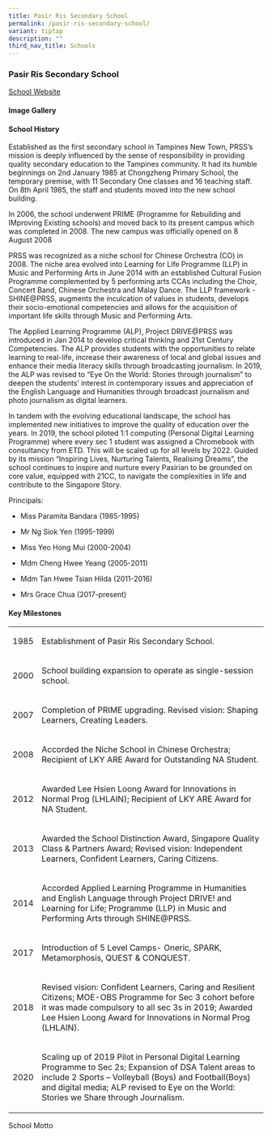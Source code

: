```yaml
---
title: Pasir Ris Secondary School
permalink: /pasir-ris-secondary-school/
variant: tiptap
description: ""
third_nav_title: Schools
---
```

<h3><strong>Pasir Ris Secondary School</strong></h3>
<p><a href="https://www.pasirrissec.moe.edu.sg/" rel="noopener noreferrer nofollow" target="_blank">School Website</a>
</p>
<h4><strong>Image Gallery</strong></h4>
<p></p>
<p></p>
<h4><strong>School History</strong></h4>
<p>Established as the first secondary school in Tampines New Town, PRSS’s
mission is deeply influenced by the sense of responsibility in providing
quality secondary education to the Tampines community. It had its humble
beginnings on 2nd January 1985 at Chongzheng Primary School, the temporary
premise, with 11 Secondary One classes and 16 teaching staff. On 8th April
1985, the staff and students moved into the new school building.</p>
<p>In 2006, the school underwent PRIME (Programme for Rebuilding and IMproving
Existing schools) and moved back to its present campus which was completed
in 2008. The new campus was officially opened on 8 August 2008</p>
<p>PRSS was recognized as a niche school for Chinese Orchestra (CO) in 2008.
The niche area evolved into Learning for Life Programme (LLP) in Music
and Performing Arts in June 2014 with an established Cultural Fusion Programme
complemented by 5 performing arts CCAs including the Choir, Concert Band,
Chinese Orchestra and Malay Dance. The LLP framework - SHINE@PRSS, augments
the inculcation of values in students, develops their socio-emotional competencies
and allows for the acquisition of important life skills through Music and
Performing Arts.</p>
<p>The Applied Learning Programme (ALP), Project DRIVE@PRSS was introduced
in Jan 2014 to develop critical thinking and 21st Century Competencies.
The ALP provides students with the opportunities to relate learning to
real-life, increase their awareness of local and global issues and enhance
their media literacy skills through broadcasting journalism. In 2019, the
ALP was revised to “Eye On the World: Stories through journalism” to deepen
the students’ interest in contemporary issues and appreciation of the English
Language and Humanities through broadcast journalism and photo journalism
as digital learners.</p>
<p>In tandem with the evolving educational landscape, the school has implemented
new initiatives to improve the quality of education over the years. In
2019, the school piloted 1:1 computing (Personal Digital Learning Programme)
where every sec 1 student was assigned a Chromebook with consultancy from
ETD. This will be scaled up for all levels by 2022. Guided by its mission
“Inspiring Lives, Nurturing Talents, Realising Dreams”, the school continues
to inspire and nurture every Pasirian to be grounded on core value, equipped
with 21CC, to navigate the complexities in life and contribute to the Singapore
Story.</p>
<p>Principals:</p>
<ul data-tight="true" class="tight">
<li>
<p>Miss Paramita Bandara (1985-1995)</p>
</li>
<li>
<p>Mr Ng Siok Yen (1995-1999)</p>
</li>
<li>
<p>Miss Yeo Hong Mui (2000-2004)</p>
</li>
<li>
<p>Mdm Cheng Hwee Yeang (2005-2011)</p>
</li>
<li>
<p>Mdm Tan Hwee Tsian Hilda (2011-2016)</p>
</li>
<li>
<p>Mrs Grace Chua (2017-present)</p>
</li>
</ul>
<p></p>
<h4><strong>Key Milestones</strong></h4>
<table style="minWidth: 50px">
<colgroup>
<col>
<col>
</colgroup>
<tbody>
<tr>
<td rowspan="1" colspan="1">
<p>1985</p>
</td>
<td rowspan="1" colspan="1">
<p>Establishment of Pasir Ris Secondary School.</p>
</td>
</tr>
<tr>
<td rowspan="1" colspan="1">
<p>2000</p>
</td>
<td rowspan="1" colspan="1">
<p>School building expansion to operate as single-session school.</p>
</td>
</tr>
<tr>
<td rowspan="1" colspan="1">
<p>2007</p>
</td>
<td rowspan="1" colspan="1">
<p>Completion of PRIME upgrading. Revised vision: Shaping Learners, Creating
Leaders.</p>
</td>
</tr>
<tr>
<td rowspan="1" colspan="1">
<p>2008</p>
</td>
<td rowspan="1" colspan="1">
<p>Accorded the Niche School in Chinese Orchestra; Recipient of LKY ARE Award
for Outstanding NA Student.</p>
</td>
</tr>
<tr>
<td rowspan="1" colspan="1">
<p>2012</p>
</td>
<td rowspan="1" colspan="1">
<p>Awarded Lee Hsien Loong Award for Innovations in Normal Prog (LHLAIN);
Recipient of LKY ARE Award for NA Student.</p>
</td>
</tr>
<tr>
<td rowspan="1" colspan="1">
<p>2013</p>
</td>
<td rowspan="1" colspan="1">
<p>Awarded the School Distinction Award, Singapore Quality Class &amp; Partners
Award; Revised vision: Independent Learners, Confident Learners, Caring
Citizens.</p>
</td>
</tr>
<tr>
<td rowspan="1" colspan="1">
<p>2014</p>
</td>
<td rowspan="1" colspan="1">
<p>Accorded Applied Learning Programme in Humanities and English Language
through Project DRIVE! and Learning for Life; Programme (LLP) in Music
and Performing Arts through SHINE@PRSS.</p>
</td>
</tr>
<tr>
<td rowspan="1" colspan="1">
<p>2017</p>
</td>
<td rowspan="1" colspan="1">
<p>Introduction of 5 Level Camps- Oneric, SPARK, Metamorphosis, QUEST &amp;
CONQUEST.</p>
</td>
</tr>
<tr>
<td rowspan="1" colspan="1">
<p>2018</p>
</td>
<td rowspan="1" colspan="1">
<p>Revised vision: Confident Learners, Caring and Resilient Citizens; MOE-OBS
Programme for Sec 3 cohort before it was made compulsory to all sec 3s
in 2019; Awarded Lee Hsien Loong Award for Innovations in Normal Prog (LHLAIN).</p>
</td>
</tr>
<tr>
<td rowspan="1" colspan="1">
<p>2020</p>
</td>
<td rowspan="1" colspan="1">
<p>Scaling up of 2019 Pilot in Personal Digital Learning Programme to Sec
2s; Expansion of DSA Talent areas to include 2 Sports – Volleyball (Boys)
and Football(Boys) and digital media; ALP revised to Eye on the World:
Stories we Share through Journalism.</p>
</td>
</tr>
</tbody>
</table>
<p>School Motto</p>
